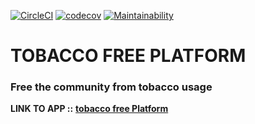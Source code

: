 [![CircleCI](https://circleci.com/gh/amkayondo/tobaccoFree.svg?style=svg)](https://circleci.com/gh/amkayondo/tobaccoFree)  [![codecov](https://codecov.io/gh/amkayondo/tobaccoFree/branch/develop/graph/badge.svg)](https://codecov.io/gh/amkayondo/tobaccoFree) [![Maintainability](https://api.codeclimate.com/v1/badges/9c55cdfba3c9b70940e5/maintainability)](https://codeclimate.com/github/amkayondo/tobaccoFreeApi/maintainability)
# TOBACCO FREE PLATFORM
### Free the community from tobacco usage

**LINK TO APP ::** [**tobacco free Platform**](https://tobacco-free.herokuapp.com/)
